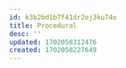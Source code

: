 ```yaml
---
id: k3b2bd1b7f41dr2oj3ku74o
title: Procedural
desc: ''
updated: 1702058312476
created: 1702058227649
---
```

